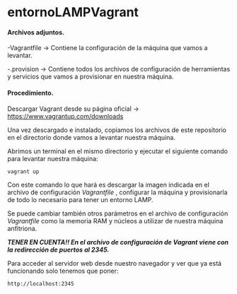 # entornoLAMPVagrant

#### Archivos adjuntos.

   -Vagrantfile -> Contiene la configuración de la máquina que vamos a levantar.
 
   -.provision -> Contiene todos los archivos de configuración de herramientas y servicios que vamos a provisionar en nuestra máquina.

#### Procedimiento.

Descargar Vagrant desde su página oficial -> https://www.vagrantup.com/downloads

Una vez descargado e instalado, copiamos los archivos de este repositorio en el directorio donde vamos a levantar nuestra máquina.

Abrimos un terminal en el mismo directorio y ejecutar el siguiente comando para levantar nuestra máquina:

```
vagrant up
```

Con este comando lo que hará es descargar la imagen indicada en el archivo de configuración *Vagrantfile* , configurar la máquina y provisionarla de todo lo necesario para tener un entorno LAMP.

Se puede cambiar también otros parámetros en el archivo de configuración *Vagrantfile* como la memoria RAM y núcleos a utilizar de nuestra máquina anfitriona.

***TENER EN CUENTA!! En el archivo de configuración de Vagrant viene con la redirección de puertos al 2345.***

Para acceder al servidor web desde nuestro navegador y ver que ya está funcionando solo tenemos que poner:

```
http://localhost:2345
```
